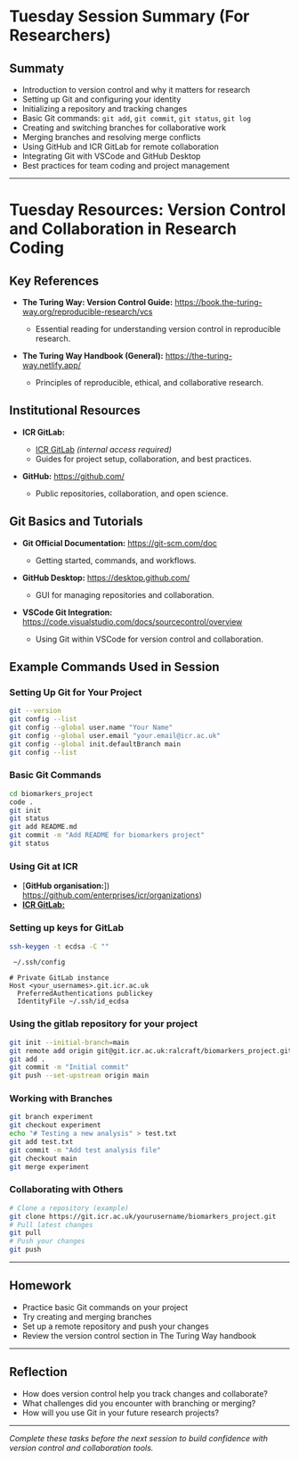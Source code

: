# Tuesday Session Summary (For Researchers)

## Summaty

- Introduction to version control and why it matters for research
- Setting up Git and configuring your identity
- Initializing a repository and tracking changes
- Basic Git commands: `git add`, `git commit`, `git status`, `git log`
- Creating and switching branches for collaborative work
- Merging branches and resolving merge conflicts
- Using GitHub and ICR GitLab for remote collaboration
- Integrating Git with VSCode and GitHub Desktop
- Best practices for team coding and project management



---

# Tuesday Resources: Version Control and Collaboration in Research Coding

## Key References

- **The Turing Way: Version Control Guide:**
  https://book.the-turing-way.org/reproducible-research/vcs
  - Essential reading for understanding version control in reproducible research.

- **The Turing Way Handbook (General):**
  https://the-turing-way.netlify.app/
  - Principles of reproducible, ethical, and collaborative research.

## Institutional Resources

- **ICR GitLab:**
  - [ICR GitLab](https://gitlab.icr.ac.uk/) *(internal access required)*
  - Guides for project setup, collaboration, and best practices.

- **GitHub:**
  https://github.com/
  - Public repositories, collaboration, and open science.

## Git Basics and Tutorials

- **Git Official Documentation:**
  https://git-scm.com/doc
  - Getting started, commands, and workflows.

- **GitHub Desktop:**
  https://desktop.github.com/
  - GUI for managing repositories and collaboration.

- **VSCode Git Integration:**
  https://code.visualstudio.com/docs/sourcecontrol/overview
  - Using Git within VSCode for version control and collaboration.

## Example Commands Used in Session

### Setting Up Git for Your Project
```bash
git --version
git config --list
git config --global user.name "Your Name"
git config --global user.email "your.email@icr.ac.uk"
git config --global init.defaultBranch main
git config --list
```

### Basic Git Commands
```bash
cd biomarkers_project
code .
git init
git status
git add README.md
git commit -m "Add README for biomarkers project"
git status
```

### Using Git at ICR
- [**GitHub organisation:**]) https://github.com/enterprises/icr/organizations)  
- [**ICR GitLab:** ](https://git.icr.ac.uk/)  

### Setting up keys for GitLab
```bash
ssh-keygen -t ecdsa -C ""
```
` ~/.ssh/config`
```text
# Private GitLab instance
Host <your_usernames>.git.icr.ac.uk
  PreferredAuthentications publickey
  IdentityFile ~/.ssh/id_ecdsa
```

### Using the gitlab repository for your project
```bash
git init --initial-branch=main
git remote add origin git@git.icr.ac.uk:ralcraft/biomarkers_project.git
git add .
git commit -m "Initial commit"
git push --set-upstream origin main
```

### Working with Branches
```bash
git branch experiment
git checkout experiment
echo "# Testing a new analysis" > test.txt
git add test.txt
git commit -m "Add test analysis file"
git checkout main
git merge experiment
```

### Collaborating with Others
```bash
# Clone a repository (example)
git clone https://git.icr.ac.uk/yourusername/biomarkers_project.git
# Pull latest changes
git pull
# Push your changes
git push
```
---  

## Homework

- Practice basic Git commands on your project
- Try creating and merging branches
- Set up a remote repository and push your changes
- Review the version control section in The Turing Way handbook

---  

## Reflection

- How does version control help you track changes and collaborate?
- What challenges did you encounter with branching or merging?
- How will you use Git in your future research projects?

---

*Complete these tasks before the next session to build confidence with version control and collaboration tools.*

